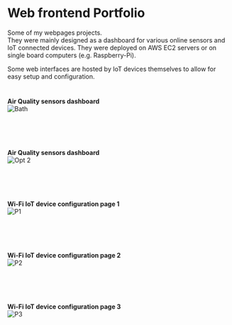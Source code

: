 # Web frontend Portfolio

Some of my webpages projects. <br />
They were mainly designed as a dashboard for various online sensors and IoT connected devices.
They were deployed on AWS EC2 servers or on single board computers (e.g. Raspberry-Pi).

Some web interfaces are hosted by IoT devices themselves to allow for easy setup and configuration.

#
#

**Air Quality sensors dashboard** <br />
![Bath](https://user-images.githubusercontent.com/29917546/100912209-da00d500-34d8-11eb-860d-22d5dfbbe318.jpg) <br /> <br /> <br /> <br /> <br />

**Air Quality sensors dashboard** <br />
![Opt 2](https://user-images.githubusercontent.com/29917546/100912466-2b10c900-34d9-11eb-93e3-8e1cbfc62c8b.jpg) <br /> <br /> <br /> <br /> <br />

**Wi-Fi IoT device configuration page 1** <br />
![P1](https://user-images.githubusercontent.com/29917546/100911401-d587ec80-34d7-11eb-9c3e-4c268e4aeb47.jpg) <br /> <br /> <br /> <br /> <br />

**Wi-Fi IoT device configuration page 2** <br />
![P2](https://user-images.githubusercontent.com/29917546/100911823-619a1400-34d8-11eb-8f6e-039995bd65ad.jpg) <br /> <br /> <br /> <br /> <br />

**Wi-Fi IoT device configuration page 3** <br />
![P3](https://user-images.githubusercontent.com/29917546/100911824-62cb4100-34d8-11eb-90c5-949a9c418b58.jpg) <br /> <br /> <br /> <br /> <br />

